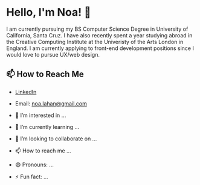 # Hello, I'm Noa! 👋
I am currently pursuing my BS Computer Science Degree in University of California, Santa Cruz. I have also recently spent a year studying abroad in the Creative Computing Institute 
at the Univeristy of the Arts London in England. I am currently applying to front-end development positions since I would love to pursue UX/web design.

## 📫 How to Reach Me
- [LinkedIn](https://www.linkedin.com/in/noa-lahan)
- Email: [noa.lahan@gmail.com](mailto:noa.lahan@gmail.com)

- 👀 I’m interested in ...
- 🌱 I’m currently learning ...
- 💞️ I’m looking to collaborate on ...
- 📫 How to reach me ...
- 😄 Pronouns: ...
- ⚡ Fun fact: ...

<!---
noalahan/noalahan is a ✨ special ✨ repository because its `README.md` (this file) appears on your GitHub profile.
You can click the Preview link to take a look at your changes.
--->

